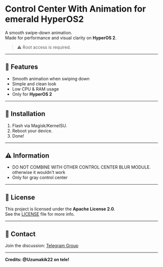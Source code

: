 # Control Center With Animation for emerald HyperOS2

A smooth swipe-down animation.  
Made for performance and visual clarity on **HyperOS 2**.
> ⚠️ Root access is required.

---

## 📌 Features

- Smooth animation when swiping down
- Simple and clean look
- Low CPU & RAM usage
- Only for **HyperOS 2**

---


## 📎 Installation

1. Flash via Magisk/KernelSU.
2. Reboot your device.
3. Done!

---


## ⚠️ Information
 - DO NOT COMBINE WITH OTHER CONTROL CENTER BLUR MODULE. otherwise it wouldn't work
 - Only for gray control center
   

---

## 📄 License

This project is licensed under the **Apache License 2.0**.  
See the [LICENSE](./LICENSE) file for more info.

---

## 💬 Contact

Join the discussion: [Telegram Group](https://t.me/EmeraldDiscuss)  

---

**Credits: @Uzumakik22 on tele!**
